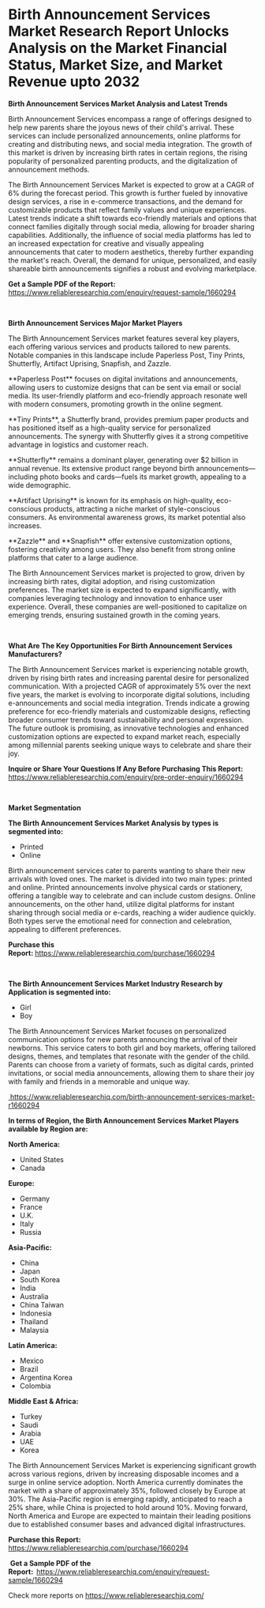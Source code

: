 <p><h1>Birth Announcement Services Market Research Report Unlocks Analysis on the Market Financial Status, Market Size, and Market Revenue upto 2032</h1></p><p><strong>Birth Announcement Services Market Analysis and Latest Trends</strong></p>
<p><p>Birth Announcement Services encompass a range of offerings designed to help new parents share the joyous news of their child's arrival. These services can include personalized announcements, online platforms for creating and distributing news, and social media integration. The growth of this market is driven by increasing birth rates in certain regions, the rising popularity of personalized parenting products, and the digitalization of announcement methods.</p><p>The Birth Announcement Services Market is expected to grow at a CAGR of 6% during the forecast period. This growth is further fueled by innovative design services, a rise in e-commerce transactions, and the demand for customizable products that reflect family values and unique experiences. Latest trends indicate a shift towards eco-friendly materials and options that connect families digitally through social media, allowing for broader sharing capabilities. Additionally, the influence of social media platforms has led to an increased expectation for creative and visually appealing announcements that cater to modern aesthetics, thereby further expanding the market's reach. Overall, the demand for unique, personalized, and easily shareable birth announcements signifies a robust and evolving marketplace.</p></p>
<p><strong>Get a Sample PDF of the Report:&nbsp;</strong> <a href="https://www.reliableresearchiq.com/enquiry/request-sample/1660294?utm_campaign=103&utm_medium=2&utm_source=Github&utm_content=ia&utm_term=17012025&utm_id=birth-announcement-services">https://www.reliableresearchiq.com/enquiry/request-sample/1660294</a></p>
<p>&nbsp;</p>
<p><strong>Birth Announcement Services Major Market Players</strong></p>
<p><p>The Birth Announcement Services market features several key players, each offering various services and products tailored to new parents. Notable companies in this landscape include Paperless Post, Tiny Prints, Shutterfly, Artifact Uprising, Snapfish, and Zazzle.</p><p>**Paperless Post** focuses on digital invitations and announcements, allowing users to customize designs that can be sent via email or social media. Its user-friendly platform and eco-friendly approach resonate well with modern consumers, promoting growth in the online segment. </p><p>**Tiny Prints**, a Shutterfly brand, provides premium paper products and has positioned itself as a high-quality service for personalized announcements. The synergy with Shutterfly gives it a strong competitive advantage in logistics and customer reach.</p><p>**Shutterfly** remains a dominant player, generating over $2 billion in annual revenue. Its extensive product range beyond birth announcements—including photo books and cards—fuels its market growth, appealing to a wide demographic. </p><p>**Artifact Uprising** is known for its emphasis on high-quality, eco-conscious products, attracting a niche market of style-conscious consumers. As environmental awareness grows, its market potential also increases.</p><p>**Zazzle** and **Snapfish** offer extensive customization options, fostering creativity among users. They also benefit from strong online platforms that cater to a large audience.</p><p>The Birth Announcement Services market is projected to grow, driven by increasing birth rates, digital adoption, and rising customization preferences. The market size is expected to expand significantly, with companies leveraging technology and innovation to enhance user experience. Overall, these companies are well-positioned to capitalize on emerging trends, ensuring sustained growth in the coming years.</p></p>
<p>&nbsp;</p>
<p><strong>What Are The Key Opportunities For Birth Announcement Services Manufacturers?</strong></p>
<p><p>The Birth Announcement Services market is experiencing notable growth, driven by rising birth rates and increasing parental desire for personalized communication. With a projected CAGR of approximately 5% over the next five years, the market is evolving to incorporate digital solutions, including e-announcements and social media integration. Trends indicate a growing preference for eco-friendly materials and customizable designs, reflecting broader consumer trends toward sustainability and personal expression. The future outlook is promising, as innovative technologies and enhanced customization options are expected to expand market reach, especially among millennial parents seeking unique ways to celebrate and share their joy.</p></p>
<p><strong>Inquire or Share Your Questions If Any Before Purchasing This Report:</strong> <a href="https://www.reliableresearchiq.com/enquiry/pre-order-enquiry/1660294?utm_campaign=103&utm_medium=2&utm_source=Github&utm_content=ia&utm_term=17012025&utm_id=birth-announcement-services">https://www.reliableresearchiq.com/enquiry/pre-order-enquiry/1660294</a></p>
<p>&nbsp;</p>
<p><strong>Market Segmentation</strong></p>
<p><strong>The Birth Announcement Services Market Analysis by types is segmented into:</strong></p>
<p><ul><li>Printed</li><li>Online</li></ul></p>
<p><p>Birth announcement services cater to parents wanting to share their new arrivals with loved ones. The market is divided into two main types: printed and online. Printed announcements involve physical cards or stationery, offering a tangible way to celebrate and can include custom designs. Online announcements, on the other hand, utilize digital platforms for instant sharing through social media or e-cards, reaching a wider audience quickly. Both types serve the emotional need for connection and celebration, appealing to different preferences.</p></p>
<p><strong>Purchase this Report:&nbsp;</strong><a href="https://www.reliableresearchiq.com/purchase/1660294?utm_campaign=103&utm_medium=2&utm_source=Github&utm_content=ia&utm_term=17012025&utm_id=birth-announcement-services">https://www.reliableresearchiq.com/purchase/1660294</a></p>
<p>&nbsp;</p>
<p><strong>The Birth Announcement Services Market Industry Research by Application is segmented into:</strong></p>
<p><ul><li>Girl</li><li>Boy</li></ul></p>
<p><p>The Birth Announcement Services Market focuses on personalized communication options for new parents announcing the arrival of their newborns. This service caters to both girl and boy markets, offering tailored designs, themes, and templates that resonate with the gender of the child. Parents can choose from a variety of formats, such as digital cards, printed invitations, or social media announcements, allowing them to share their joy with family and friends in a memorable and unique way.</p></p>
<p><a href="https://www.reliableresearchiq.com/birth-announcement-services-market-r1660294?utm_campaign=103&utm_medium=2&utm_source=Github&utm_content=ia&utm_term=17012025&utm_id=birth-announcement-services">&nbsp;https://www.reliableresearchiq.com/birth-announcement-services-market-r1660294</a></p>
<p><strong>In terms of Region, the Birth Announcement Services Market Players available by Region are:</strong></p>
<p>
    <p> <strong> North America: </strong>
        <ul>
            <li>United States</li>
            <li>Canada</li>
        </ul>
        </p> 
    <p> <strong> Europe: </strong>
        <ul>
            <li>Germany</li>
            <li>France</li>
            <li>U.K.</li>
            <li>Italy</li>
            <li>Russia</li>
        </ul>
        </p> 
    <p> <strong> Asia-Pacific: </strong>
        <ul>
            <li>China</li>
            <li>Japan</li>
            <li>South Korea</li>
            <li>India</li>
            <li>Australia</li>
            <li>China Taiwan</li>
            <li>Indonesia</li>
            <li>Thailand</li>
            <li>Malaysia</li>
        </ul>
        </p> 
    <p> <strong> Latin America: </strong>
        <ul>
            <li>Mexico</li>
            <li>Brazil</li>
            <li>Argentina Korea</li>
            <li>Colombia</li>
        </ul>
        </p> 
    <p> <strong> Middle East & Africa: </strong>
        <ul>
            <li>Turkey</li>
            <li>Saudi</li>
            <li>Arabia</li>
            <li>UAE</li>
            <li>Korea</li>
        </ul>
    </p>
    </p>
<p><p>The Birth Announcement Services Market is experiencing significant growth across various regions, driven by increasing disposable incomes and a surge in online service adoption. North America currently dominates the market with a share of approximately 35%, followed closely by Europe at 30%. The Asia-Pacific region is emerging rapidly, anticipated to reach a 25% share, while China is projected to hold around 10%. Moving forward, North America and Europe are expected to maintain their leading positions due to established consumer bases and advanced digital infrastructures.</p></p>
<p><strong>Purchase this Report: </strong><a href="https://www.reliableresearchiq.com/purchase/1660294?utm_campaign=103&utm_medium=2&utm_source=Github&utm_content=ia&utm_term=17012025&utm_id=birth-announcement-services">https://www.reliableresearchiq.com/purchase/1660294</a></p>
<p>&nbsp;<strong>Get a Sample PDF of the Report:&nbsp;&nbsp;</strong><a href="https://www.reliableresearchiq.com/enquiry/request-sample/1660294?utm_campaign=103&utm_medium=2&utm_source=Github&utm_content=ia&utm_term=17012025&utm_id=birth-announcement-services">https://www.reliableresearchiq.com/enquiry/request-sample/1660294</a></p>
<p><strong></strong></p>
<p>Check more reports on <a href="https://www.reliableresearchiq.com/?utm_campaign=103&utm_medium=2&utm_source=Github&utm_content=ia&utm_term=17012025&utm_id=birth-announcement-services">https://www.reliableresearchiq.com/</a></p>